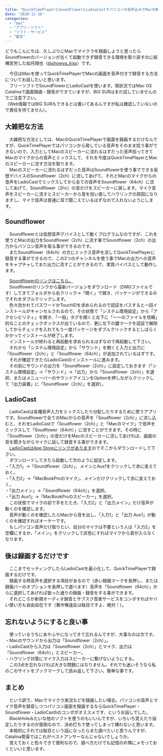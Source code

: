 ```yaml
---
title: "QuickTimePlayerとSoundflowerとLadioCastでパソコンの音声込みでMacの画面録画する方法"
date: "2020-11-16"
categories: 
  - "mac"
  - "アプリ・ソフト"
  - "ソフト・サービス"
  - "戯言"
---
```


どうもこんにちは、久しぶりにMacでマイクラを録画しようと思ったらSoundflowerのバージョンが古くて起動できず録音できる環境を取り戻すのに結構苦労した如月翔也（[@showya\_kiss](http://twitter.com/showya_kiss)）です。  
  
　今日はMacを使ってQuickTimePlayerでMacの画面を音声付きで録音する方法についてお話したいと思います。  
　フリーソフトでSoundFlowerとLadioCastを使います。現状況ではMac OS Catalinaで画面録画・録音ができていますが、BIG SURはまだ試していませんのでご注意下さい。  
（Web情報ではBIG SURもできるとは書いてあるんですが私は確認していないので責任を持てません）。  

## 大雑把な方法

　大雑把な方法としては、MacのQuickTimePlayerで画面を録画するだけなんですが、QuickTimePlayerではパソコンから発している音声をそのまま拾う事ができないので、入力としてMacのスピーカーに流れるはずだった音声拾ってきてMacのマイクからの音声とミックスして、それを今度はQuickTimePlayerとMacのスピーカーに流す方法を取ります。  
　Macのスピーカーに流れるはずだった音声はSoundflowerを使う事でできる仮想デバイスのSoundflower（2ch）に流してあげて、それとMacのマイクからの音声をLadioCastでミックスしてから全ての音声をSoundflower（64ch）に流してあげて、Soundflower（2hc）の音だけをスピーカーに戻します。マイク音声をスピーカーに流すとスピーカーから音を拾い直してハウリングの原因になりますし、マイク音声は普通に耳で聞こえているはずなので入れないようにします。  

## Soundflower

　Soundflowerとは仮想音声デバイスとして動くプログラムなのですが、これを使うとMacの出力をSoundflower（2ch）に流す事でSoundflower（2ch）の出力からパソコン音声を取る事ができるのです。  
　またSoundflower（64ch）の方にミックス音声を流してQuickTimePlayerに録音する事ができるので、この2つのチャンネルを使う事でMacの出力への音声をキャプチャしてまた出力に流すことができるので、実質バイパスとして動作します。  
  
　[Soundflowerのリンクはこちら。](https://github.com/mattingalls/Soundflower/releases)  
　Soudflowerのリンクから最新バージョンをダウンロード（DMGファイルです）してきてフォルダから右クリック→「開く」で開き、パッケージができるのでそれをダブルクリックします。  
　色々効かれてパスワードかTouchIDを求められるので認証をパスすると一回インストールがキャンセルされるので、その状態で「システム環境設定」から「アクセシビリティ」を開き、「一般」タグを開くと左下に「〜〜のファイルを信頼」的なことのチェックボックスが出ているので、更に左下の鍵マークを認証で解除してからチェックを入れてもう一度パッケージをダブルクリックするとしばらくかかってインストールが終了します。  
　インストールが終わると再起動を求められるはずなので再起動して下さい。  
　それから「システム環境設定」から「サウンド」を開くと入力と出力に「Soudflower（2ch）」と「Soudflower（64ch）」が追加されているはずです。  
　それが確認できたらLadioCastのインストールに進みます。  
　その前にサウンドの出力を「Soundflower（2ch）」に設定しておきます（「システム環境設定」→「サウンド」→「出力」から「Soundflower（2ch）」を選択、またはメニューバーのサウンドアイコンをOptionを押しながらクリックして「出力装置」に「Soundflower（2ch）」を選択）。

## LadioCast

　LadioCastは各種音声入力をミックスしたり分配したりするために使うアプリです。Soundflowerで全てのMacからの音声を「Soudflower（2ch）」に流し込むと、それをLadioCastで「Soudflower（2ch）」と「Macのマイク」で音声をミックスして「Soudflower（64ch）」に流すことができます。その時に「Soudflower（2ch）」の音だけをMacのスピーカーに流してあげれば、画面の音を聞きながらマイクに話して録音する事ができます。  
　[LadioCastはApp Storeにリンクがあります](https://apps.apple.com/jp/app/ladiocast/id411213048?mt=12)のでそこからダウンロードして下さい。  
　ダウンロードしてきたら起動して次のように設定します。  
・「入力1」→「Soundflower（2ch）」、メインとAux1をクリックして赤に変えておく。  
・「入力2」→「MacBookProのマイク」、メインだけクリックして赤に変えておく。  
・「出力メイン」→「Soundflower（64ch）」を選択。  
・「出力 Aux1」→「MacBookProのスピーカー」を選択。  
　この状態でマイクの前で手をたたき、「入力2」と「出力メイン」だけ音声が動くのを確認します。  
　音声が動くのを確認したらMacから音を出し、「入力1」と「出力 Aux1」が動くのを確認すればオーケーです。  
　もしパソコン音声だけ取りたい、自分のマイクは不要という人は「入力2」を空欄にするか、「メイン」をクリックして灰色にすればマイクから音が入らなくなります。  

## 後は録画するだけです

　ここまでセッティングしたらLadioCastを最小化して、QuickTimePlayerで録画するだけです。  
　録画する時音声を選択する項目があるので（赤い録画マークを長押し、または録画バーのオプションを長押しで選べます）音声を「Soundflower（64ch）」からに選択してあげれば狙った通りの録画・録音をする事ができます。  
　それどころか新規オーディオ録音とサブスク音楽サービスをコンボすればヤバい使い方も自由自在です（著作権違反は駄目ですよ、絶対！）。  

## 忘れないようにすると良い事

　使っているうちにあやふやになってきて忘れるんですが、大事なのは次です。  
・Macのサウンドから出力は「Soundflower（2ch）」。  
・LadioCastから入力は「Soundflower（2ch）」とマイク、出力は「Soundflower（64ch）」とスピーカー。  
・ハウリング対策にマイク入力はスピーカーに繋げないようにする。  
　この3点を忘れなければ大きな問題にはなりません。それでも迷いそうなら私のこのサイトをブックマークして読み返して下さい。簡単な事です。  

## まとめ

　という訳で、Macでマイクラ実況などを録画したい場合。パソコンの音声とマイク音声を録音しつつパソコン画面を録画するならQuickTimePlayer・Soundflower・LadioCasthのコンボがオススメです、というお話しでした。  
　BlackHoleみたいな他のソフトを使うのもいいんですが、いちいち覚えたり設定したりするのが面倒なので、決め打ちで使ってしまって構わないと思います。  
　本格的にそれでは駄目という話になったらまた調べたいと思うんですが、Catalina管渠ではこれがベストアンサーなんじゃないでしょうか。  
　覚えておくと色々できて便利なので、調べ方だけでも記憶の片隅にメモっておくといいと思います。
